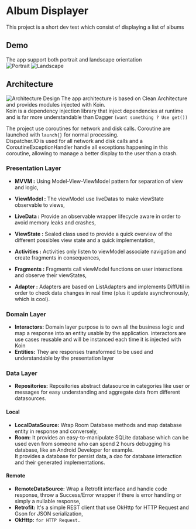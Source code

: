 # Album Displayer
This project is a short dev test which consist of displaying a list of albums

## Demo
The app support both portrait and landscape orientation  
![Portrait](../media/demo_vertical.gif?raw=true) ![Landscape](../media/demo_horizontal.gif?raw=true)

## Architecture
![Architecture Design](../media/architecture.png?raw=true)
The app architecture is based on Clean Architecture and provides modules injected with Koin.  
Koin is a dependency injection library that inject dependencies at runtime and is far more understandable than Dagger `(want something ? Use get())`  

The project use coroutines for network and disk calls. Coroutine are launched with `launch{}` for normal processing.  
Dispatcher.IO is used for all network and disk calls and a CoroutineExceptionHandler handle all exceptions happening in this coroutine, allowing to manage a better display to the user than a crash. 

### Presentation Layer
- __MVVM :__ Using Model-View-ViewModel pattern for separation of view and logic,

- __ViewModel :__ The viewModel use liveDatas to make viewState observable to views,

- __LiveData :__ Provide an observable wrapper  lifecycle aware in order to avoid memory leaks and crashes,

- __ViewState :__ Sealed class used to provide a quick overview of the different possibles view state and a quick implementation,

- __Activities :__ Activities only listen to viewModel associate navigation and create fragments in consequences,

- __Fragments :__ Fragments call viewModel functions on user interactions and observe their viewStates,

- __Adapter :__ Adapters are based on ListAdapters and implements DiffUtil in order to check data changes in real time (plus it update asynchronously, which is cool).

### Domain Layer
- __Interactors:__ Domain layer purpose is to own all the business logic and map a response into an entity usable by the application. interactors are use cases reusable and will be instanced each time it is injected with Koin
- __Entities:__ They are responses transformed to be used and understandable by the presentation layer

### Data Layer
- __Repositories:__ Repositories abstract datasource in categories like user or messages for easy understanding and aggregate data from different datasources.

#### Local
- __LocalDataSource:__ Wrap Room Database methods and map database entity in response and conversely,
- __Room:__ It provides an easy-to-manipulate SQLite database which can be used even from someone who can spend 2 hours debugging his database, like an Android Developer for example.  
It provides a database for persist data, a dao for database interaction and their generated implementations.

#### Remote
- __RemoteDataSource:__ Wrap a Retrofit interface and handle code response, throw a Success/Error wrapper if there is error handling or simply a nullable response,
- __Retrofit:__ It's a simple REST client that use OkHttp for HTTP Request and Gson for JSON serialization,
- __OkHttp:__ `for HTTP Request`..